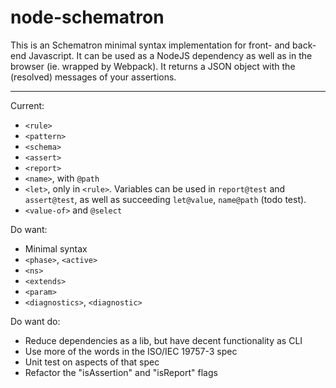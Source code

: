 # node-schematron

This is an Schematron minimal syntax implementation for front- and back-end Javascript. It can be used as
a NodeJS dependency as well as in the browser (ie. wrapped by Webpack). It returns a JSON object with the (resolved)
messages of your assertions.

---

Current:

- `<rule>`
- `<pattern>`
- `<schema>`
- `<assert>`
- `<report>`
- `<name>`, with `@path`
- `<let>`, only in `<rule>`. Variables can be used in `report@test` and `assert@test`, as well as succeeding `let@value`, `name@path` (todo test).
- `<value-of>` and `@select`

Do want:
- Minimal syntax
- `<phase>`, `<active>`
- `<ns>`
- `<extends>`
- `<param>`
- `<diagnostics>`, `<diagnostic>`

Do want do:
- Reduce dependencies as a lib, but have decent functionality as CLI
- Use more of the words in the ISO/IEC 19757-3 spec
- Unit test on aspects of that spec
- Refactor the "isAssertion" and "isReport" flags
